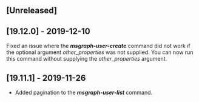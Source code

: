 ## [Unreleased]


## [19.12.0] - 2019-12-10
Fixed an issue where the ***msgraph-user-create*** command did not work if the optional argument *other_properties* was not supplied. You can now run this command without supplying the *other_properties* argument.

## [19.11.1] - 2019-11-26
 - Added pagination to the ***msgraph-user-list*** command.
